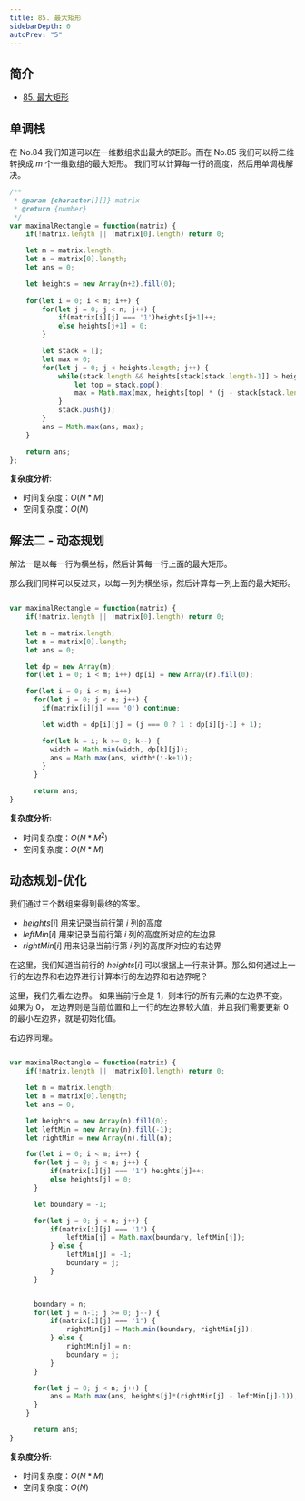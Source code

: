 ```yaml
---
title: 85. 最大矩形
sidebarDepth: 0
autoPrev: "5"
---
```


## 简介
- [85. 最大矩形](https://leetcode-cn.com/problems/maximal-rectangle/)


## 单调栈
在 No.84 我们知道可以在一维数组求出最大的矩形。而在 No.85 我们可以将二维转换成 $m$ 个一维数组的最大矩形。
我们可以计算每一行的高度，然后用单调栈解决。

```javascript
/**
 * @param {character[][]} matrix
 * @return {number}
 */
var maximalRectangle = function(matrix) {
    if(!matrix.length || !matrix[0].length) return 0;

    let m = matrix.length;
    let n = matrix[0].length;
    let ans = 0;

    let heights = new Array(n+2).fill(0);
    
    for(let i = 0; i < m; i++) {
        for(let j = 0; j < n; j++) {
            if(matrix[i][j] === '1')heights[j+1]++;
            else heights[j+1] = 0;
        }

        let stack = [];
        let max = 0;
        for(let j = 0; j < heights.length; j++) {
            while(stack.length && heights[stack[stack.length-1]] > heights[j]) {
                let top = stack.pop();
                max = Math.max(max, heights[top] * (j - stack[stack.length-1] - 1));
            }
            stack.push(j);
        }
        ans = Math.max(ans, max);
    }

    return ans;
};
```
**复杂度分析**:
- 时间复杂度：$O(N*M)$
- 空间复杂度：$O(N)$

## 解法二 - 动态规划
解法一是以每一行为横坐标，然后计算每一行上面的最大矩形。

那么我们同样可以反过来，以每一列为横坐标，然后计算每一列上面的最大矩形。
```javascript

var maximalRectangle = function(matrix) {
    if(!matrix.length || !matrix[0].length) return 0;

    let m = matrix.length;
    let n = matrix[0].length;
    let ans = 0;

    let dp = new Array(m);
    for(let i = 0; i < m; i++) dp[i] = new Array(n).fill(0);

    for(let i = 0; i < m; i++)
      for(let j = 0; j < n; j++) {
        if(matrix[i][j] === '0') continue;

        let width = dp[i][j] = (j === 0 ? 1 : dp[i][j-1] + 1);

        for(let k = i; k >= 0; k--) {
          width = Math.min(width, dp[k][j]);
          ans = Math.max(ans, width*(i-k+1));
        }
      }

      return ans;
}
```
**复杂度分析**:
- 时间复杂度：$O(N*M^2)$
- 空间复杂度：$O(N*M)$


## 动态规划-优化
我们通过三个数组来得到最终的答案。
- $heights[i]$ 用来记录当前行第 $i$ 列的高度
- $leftMin[i]$ 用来记录当前行第 $i$ 列的高度所对应的左边界
- $rightMin[i]$ 用来记录当前行第 $i$ 列的高度所对应的右边界

在这里，我们知道当前行的 $heights[i]$ 可以根据上一行来计算。那么如何通过上一行的左边界和右边界进行计算本行的左边界和右边界呢？

这里，我们先看左边界。
如果当前行全是 1，则本行的所有元素的左边界不变。
如果为 0， 左边界则是当前位置和上一行的左边界较大值，并且我们需要更新 0 的最小左边界，就是初始化值。

右边界同理。

```javascript

var maximalRectangle = function(matrix) {
    if(!matrix.length || !matrix[0].length) return 0;

    let m = matrix.length;
    let n = matrix[0].length;
    let ans = 0;

    let heights = new Array(n).fill(0);
    let leftMin = new Array(n).fill(-1);
    let rightMin = new Array(n).fill(n);

    for(let i = 0; i < m; i++) {
      for(let j = 0; j < n; j++) {
          if(matrix[i][j] === '1') heights[j]++;
          else heights[j] = 0;
      }

      let boundary = -1;

      for(let j = 0; j < n; j++) {
          if(matrix[i][j] === '1') {
              leftMin[j] = Math.max(boundary, leftMin[j]);
          } else {
              leftMin[j] = -1;
              boundary = j;
          }
      }


      boundary = n;
      for(let j = n-1; j >= 0; j--) {
          if(matrix[i][j] === '1') {
              rightMin[j] = Math.min(boundary, rightMin[j]);
          } else {
              rightMin[j] = n;
              boundary = j;
          }
      }

      for(let j = 0; j < n; j++) {
          ans = Math.max(ans, heights[j]*(rightMin[j] - leftMin[j]-1));
      }
    }

      return ans;
}

```
**复杂度分析**:
- 时间复杂度：$O(N*M)$
- 空间复杂度：$O(N)$